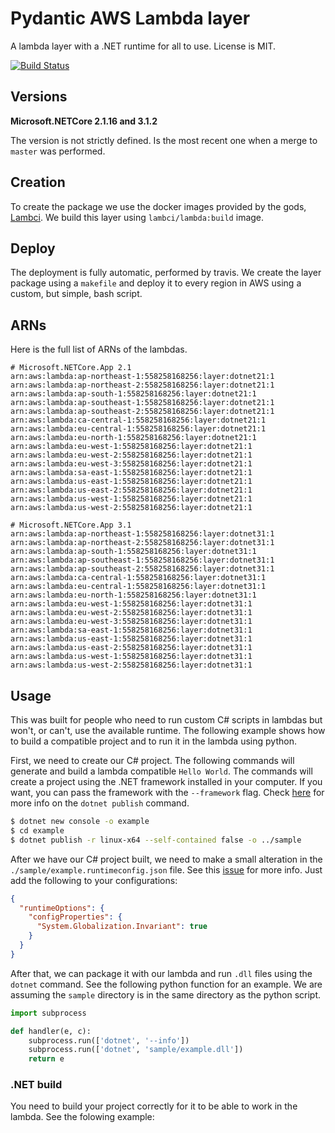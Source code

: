 # Pydantic AWS Lambda layer
A lambda layer with a .NET runtime for all to use. License is MIT.

[![Build Status](https://travis-ci.com/Leaf-Agriculture/dotnet-lambda-layer.svg?branch=master)](https://travis-ci.com/Leaf-Agriculture/dotnet-lambda-layer)

## Versions
**Microsoft.NETCore 2.1.16 and 3.1.2**

The version is not strictly defined. Is the most recent one when a merge to `master` was performed.

## Creation
To create the package we use the docker images provided by the gods, [Lambci](https://github.com/lambci/). We build this layer using `lambci/lambda:build` image.

## Deploy
The deployment is fully automatic, performed by travis. We create the layer package using a `makefile` and deploy it to every region in AWS using a custom, but simple, bash script.

## ARNs
Here is the full list of ARNs of the lambdas.

```
# Microsoft.NETCore.App 2.1
arn:aws:lambda:ap-northeast-1:558258168256:layer:dotnet21:1
arn:aws:lambda:ap-northeast-2:558258168256:layer:dotnet21:1
arn:aws:lambda:ap-south-1:558258168256:layer:dotnet21:1
arn:aws:lambda:ap-southeast-1:558258168256:layer:dotnet21:1
arn:aws:lambda:ap-southeast-2:558258168256:layer:dotnet21:1
arn:aws:lambda:ca-central-1:558258168256:layer:dotnet21:1
arn:aws:lambda:eu-central-1:558258168256:layer:dotnet21:1
arn:aws:lambda:eu-north-1:558258168256:layer:dotnet21:1
arn:aws:lambda:eu-west-1:558258168256:layer:dotnet21:1
arn:aws:lambda:eu-west-2:558258168256:layer:dotnet21:1
arn:aws:lambda:eu-west-3:558258168256:layer:dotnet21:1
arn:aws:lambda:sa-east-1:558258168256:layer:dotnet21:1
arn:aws:lambda:us-east-1:558258168256:layer:dotnet21:1
arn:aws:lambda:us-east-2:558258168256:layer:dotnet21:1
arn:aws:lambda:us-west-1:558258168256:layer:dotnet21:1
arn:aws:lambda:us-west-2:558258168256:layer:dotnet21:1

# Microsoft.NETCore.App 3.1
arn:aws:lambda:ap-northeast-1:558258168256:layer:dotnet31:1
arn:aws:lambda:ap-northeast-2:558258168256:layer:dotnet31:1
arn:aws:lambda:ap-south-1:558258168256:layer:dotnet31:1
arn:aws:lambda:ap-southeast-1:558258168256:layer:dotnet31:1
arn:aws:lambda:ap-southeast-2:558258168256:layer:dotnet31:1
arn:aws:lambda:ca-central-1:558258168256:layer:dotnet31:1
arn:aws:lambda:eu-central-1:558258168256:layer:dotnet31:1
arn:aws:lambda:eu-north-1:558258168256:layer:dotnet31:1
arn:aws:lambda:eu-west-1:558258168256:layer:dotnet31:1
arn:aws:lambda:eu-west-2:558258168256:layer:dotnet31:1
arn:aws:lambda:eu-west-3:558258168256:layer:dotnet31:1
arn:aws:lambda:sa-east-1:558258168256:layer:dotnet31:1
arn:aws:lambda:us-east-1:558258168256:layer:dotnet31:1
arn:aws:lambda:us-east-2:558258168256:layer:dotnet31:1
arn:aws:lambda:us-west-1:558258168256:layer:dotnet31:1
arn:aws:lambda:us-west-2:558258168256:layer:dotnet31:1
```

## Usage
This was built for people who need to run custom C# scripts in lambdas but won't, or can't, use the available runtime. The following example shows how to build a compatible project and to run it in the lambda using python.

First, we need to create our C# project. The following commands will generate and build a lambda compatible `Hello World`. The commands will create a project using the .NET framework installed in your computer. If you want, you can pass the framework with the `--framework` flag. Check [here](https://docs.microsoft.com/en-us/dotnet/core/tools/dotnet-publish) for more info on the `dotnet publish` command.

```bash
$ dotnet new console -o example
$ cd example
$ dotnet publish -r linux-x64 --self-contained false -o ../sample
```

After we have our C# project built, we need to make a small alteration in the `./sample/example.runtimeconfig.json` file. See this [issue](https://github.com/dotnet/core/issues/2186) for more info. Just add the following to your configurations:

```json
{
  "runtimeOptions": {
    "configProperties": {
      "System.Globalization.Invariant": true
    }
  }
}
```

After that, we can package it with our lambda and run `.dll` files using the `dotnet` command. See the following python function for an example. We are assuming the `sample` directory is in the same directory as the python script.


```python
import subprocess

def handler(e, c):
    subprocess.run(['dotnet', '--info'])
    subprocess.run(['dotnet', 'sample/example.dll'])
    return e
```

### .NET build
You need to build your project correctly for it to be able to work in the lambda. See the folowing example:

